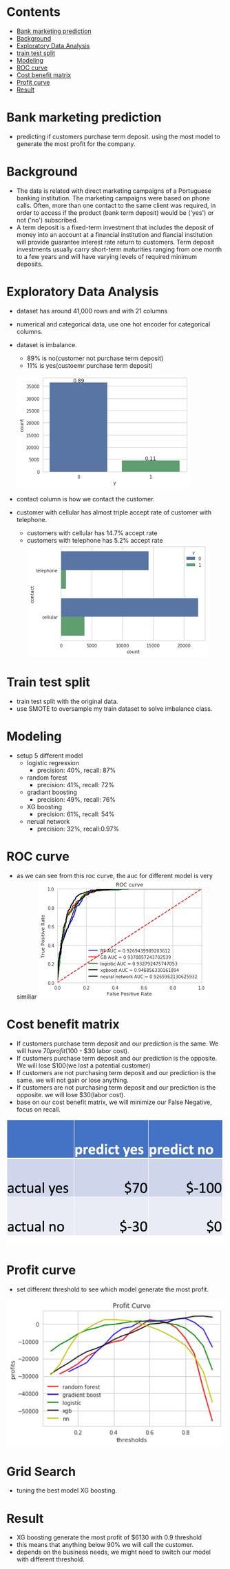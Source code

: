 # Contents
- [Bank marketing prediction](#bank-marketing-prediction)
- [Background](#background)
- [Exploratory Data Analysis](#exploratory-data-analysis)
- [train test split](#train-test-split)
- [Modeling](#modeling)
- [ROC curve](#roc-curve)
- [Cost benefit matrix](#cost-benefit-matrix)
- [Profit curve](#profit-curve)
- [Result](#result)
# Bank marketing prediction
- predicting if customers purchase term deposit. using the most model to generate the most profit for the company.

# Background
- The data is related with direct marketing campaigns of a Portuguese banking institution. The marketing campaigns were based on phone calls. Often, more than one contact to the same client was required, in order to access if the product (bank term deposit) would be ('yes') or not ('no') subscribed. 
- A term deposit is a fixed-term investment that includes the deposit of money into an account at a financial institution and fiancial institution will provide guarantee interest rate return to customers. Term deposit investments usually carry short-term maturities ranging from one month to a few years and will have varying levels of required minimum deposits.

# Exploratory Data Analysis
- dataset has around 41,000 rows and with 21 columns
- numerical and categorical data, use one hot encoder for categorical columns.
- dataset is imbalance. 
  - 89% is no(customer not purchase term deposit)
  - 11% is yes(custoemr purchase term deposit)
  
  ![imbalance-data](/image/imbalance-data.png)

- contact column is how we contact the customer.
- customer with cellular has almost triple accept rate of customer with telephone.
  - customers with cellular has 14.7% accept rate
  - customers with telephone has 5.2% accept rate
![contact-image](/image/contact-image.png)

# Train test split
- train test split with the original data.
- use SMOTE to oversample my train dataset to solve imbalance class.

# Modeling
- setup 5 different model
  - logistic regression
    - precision: 40%, recall: 87%
  - random forest 
    - precision: 41%, recall: 72%
  - gradiant boosting
    - precision: 49%, recall: 76%
  - XG boosting
    - precision: 61%, recall: 54%
  - nerual network
    - precision: 32%, recall:0.97%
# ROC curve
  - as we can see from this roc curve, the auc for different model is very similiar
![roc-curve](/image/roc-curve.png)
# Cost benefit matrix
- If customers purchase term deposit and our prediction is the same. We will have $70 profit($100 - $30 labor cost).
- If customers purchase term deposit and our prediction is the opposite. We will lose $100(we lost a potential customer)
- If customers are not purchasing term deposit and our prediction is the same. we will not gain or lose anything.
- If customers are not purchasing term deposit and our prediction is the opposite. we will lose $30(labor cost).
- base on our cost benefit matrix, we will minimize our False Negative, focus on recall.

![cost-benefit-matrix](/image/cost-benefit.png)

# Profit curve
- set different threshold to see which model generate the most profit.

![profit-curve](/image/profit-curve.png)

# Grid Search
- tuning the best model XG boosting.

# Result
- XG boosting generate the most profit of $6130 with 0.9 threshold
- this means that anything below 90% we will call the customer.
- depends on the business needs, we might need to switch our model with different threshold.

